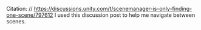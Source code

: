 Citation:
// https://discussions.unity.com/t/scenemanager-is-only-finding-one-scene/797612
I used this discussion post to help me navigate between scenes.
